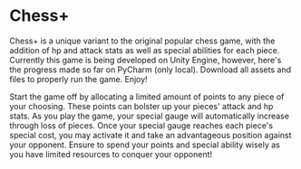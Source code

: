 # Chess+
Chess+ is a unique variant to the original popular chess game, with the addition of hp and attack stats as well as special abilities for each piece. Currently this game is being developed on Unity Engine, however, here's the progress made so far on PyCharm (only local). Download all assets and files to properly run the game. Enjoy!

Start the game off by allocating a limited amount of points to any piece of your choosing. These points can bolster up your pieces' attack and hp stats. As you play the game, your special gauge will automatically increase through loss of pieces. Once your special gauge reaches each piece's special cost, you may activate it and take an advantageous position against your opponent. Ensure to spend your points and special ability wisely as you have limited resources to conquer your opponent!
